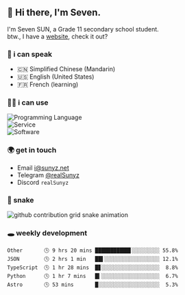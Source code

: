 <!-- DO NOT FORGET TO PULL BEFORE PUSHING -->
## 👋 Hi there, I'm Seven.

I'm Seven SUN, a Grade 11 secondary school student.  
btw., I have a [website](https://sunyz.net), check it out?

### 💬 i can speak

* 🇨🇳 Simplified Chinese (Mandarin)  
* 🇺🇸 English (United States)  
* 🇫🇷 French (learning)

### 👩‍💻 i can use

![Programming Language](https://skillicons.dev/icons?i=cpp,html,python,nodejs,nextjs,tailwind,bash,latex,md)  
![Service](https://skillicons.dev/icons?i=docker,git,nginx,cloudflare,workers,github,linux,vercel,mysql)  
![Software](https://skillicons.dev/icons?i=ai,pr,ps,xd,figma,vim,vscode,pycharm,clion)

### 🌍 get in touch

* Email <i@sunyz.net>
* Telegram [@realSunyz](https://t.me/realSunyz)
* Discord `realSunyz`

### 🐍 snake
<picture>
  <source media="(prefers-color-scheme: dark)" srcset="https://raw.githubusercontent.com/realSunyz/realSunyz/main/snake/snake-dark.svg" />
  <source media="(prefers-color-scheme: light)" srcset="https://raw.githubusercontent.com/realSunyz/realSunyz/main/snake/snake.svg" />
  <img alt="github contribution grid snake animation" src="github-snake.svg" />
</picture>

### 🕳️ weekly development
<!-- waka-box start -->
```text
Other       🕓 9 hrs 20 mins ███████████▋░░░░░░░░░ 55.8%
JSON        🕓 2 hrs 1 min   ██▌░░░░░░░░░░░░░░░░░░ 12.1%
TypeScript  🕓 1 hr 28 mins  █▊░░░░░░░░░░░░░░░░░░░  8.8%
Python      🕓 1 hr 7 mins   █▍░░░░░░░░░░░░░░░░░░░  6.7%
Astro       🕓 53 mins       █░░░░░░░░░░░░░░░░░░░░  5.3%
```
<!-- Powered by https://github.com/realSunyz/waka-box-go . -->
<!-- waka-box end -->